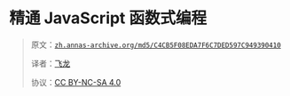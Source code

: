 # 精通 JavaScript 函数式编程

> 原文：[`zh.annas-archive.org/md5/C4CB5F08EDA7F6C7DED597C949390410`](https://zh.annas-archive.org/md5/C4CB5F08EDA7F6C7DED597C949390410)
> 
> 译者：[飞龙](https://github.com/wizardforcel)
> 
> 协议：[CC BY-NC-SA 4.0](http://creativecommons.org/licenses/by-nc-sa/4.0/)